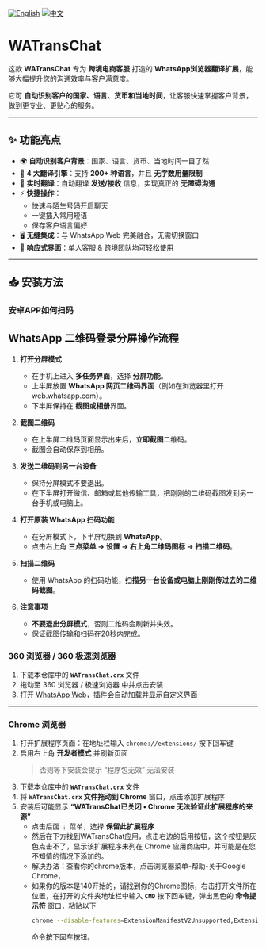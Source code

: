 [![English](https://img.shields.io/badge/lang-English-blue.svg)](README.md)
[![中文](https://img.shields.io/badge/lang-中文-red.svg)](README.zh-CN.md)

# WATransChat

这款 **WATransChat** 专为 **跨境电商客服** 打造的 **WhatsApp浏览器翻译扩展**，能够大幅提升您的沟通效率与客户满意度。  

它可 **自动识别客户的国家、语言、货币和当地时间**，让客服快速掌握客户背景，做到更专业、更贴心的服务。  

---

## ✨ 功能亮点

- 🌍 **自动识别客户背景**：国家、语言、货币、当地时间一目了然  
- 🔄 **4 大翻译引擎**：支持 **200+ 种语言**，并且 **无字数用量限制**  
- 💬 **实时翻译**：自动翻译 **发送/接收** 信息，实现真正的 **无障碍沟通**  
- ⚡ **快捷操作**：
  - 快速与陌生号码开启聊天  
  - 一键插入常用短语  
  - 保存客户语言偏好  
- 🖥️ **无缝集成**：与 WhatsApp Web 完美融合，无需切换窗口  
- 📱 **响应式界面**：单人客服 & 跨境团队均可轻松使用  

---

## 📥 安装方法

### 安卓APP如何扫码
## WhatsApp 二维码登录分屏操作流程

1. **打开分屏模式**

   * 在手机上进入 **多任务界面**，选择 **分屏功能**。
   * 上半屏放置 **WhatsApp 网页二维码界面**（例如在浏览器里打开 web.whatsapp.com）。
   * 下半屏保持在 **截图或相册**界面。

2. **截图二维码**

   * 在上半屏二维码页面显示出来后，**立即截图**二维码。
   * 截图会自动保存到相册。

3. **发送二维码到另一台设备**

   * 保持分屏模式不要退出。
   * 在下半屏打开微信、邮箱或其他传输工具，把刚刚的二维码截图发到另一台手机或电脑上。

4. **打开原装 WhatsApp 扫码功能**

   * 在分屏模式下，下半屏切换到 **WhatsApp**。
   * 点击右上角 **三点菜单 → 设置 → 右上角二维码图标 → 扫描二维码**。

5. **扫描二维码**

   * 使用 WhatsApp 的扫码功能，**扫描另一台设备或电脑上刚刚传过去的二维码截图**。

6. **注意事项**

   * **不要退出分屏模式**，否则二维码会刷新并失效。
   * 保证截图传输和扫码在20秒内完成。



### 360 浏览器 / 360 极速浏览器
1. 下载本仓库中的 **`WATransChat.crx`** 文件  
2. 拖动至 360 浏览器 / 极速浏览器 中并点击安装  
3. 打开 [WhatsApp Web](https://web.whatsapp.com/)，插件会自动加载并显示自定义界面  

---

### Chrome 浏览器

1. 打开扩展程序页面：在地址栏输入 `chrome://extensions/` 按下回车键 
2. 启用右上角 **开发者模式** 并刷新页面  
   > 否则等下安装会提示 “程序包无效” 无法安装  
3. 下载本仓库中的 **`WATransChat.crx`** 文件    
4. 将 **`WATransChat.crx` 文件拖动到 Chrome** 窗口，点击添加扩展程序
5. 安装后可能显示 **“WATransChat已关闭 • Chrome 无法验证此扩展程序的来源”**  
   - 点击后面 `⋮` 菜单，选择 **保留此扩展程序**
   - 然后在下方找到WATransChat应用，点击右边的启用按钮，这个按钮是灰色点击不了，显示该扩展程序未列在 Chrome 应用商店中，并可能是在您不知情的情况下添加的。
   - 解决办法：查看你的chrome版本，点击浏览器菜单-帮助-关于Google Chrome，
   - 如果你的版本是140开始的，请找到你的Chrome图标，右击打开文件所在位置，在打开的文件夹地址栏中输入 **`CMD`** 按下回车键，弹出黑色的 **命令提示符** 窗口，粘贴以下
     ```bash
     chrome --disable-features=ExtensionManifestV2Unsupported,ExtensionManifestV2Disabled
     ```
     命令按下回车按钮。
   

